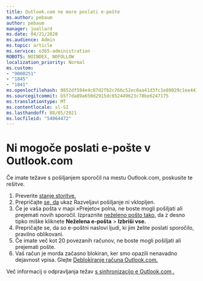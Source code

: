 ```yaml
---
title: Outlook.com ne more poslati e-pošte
ms.author: pebaum
author: pebaum
manager: joallard
ms.date: 04/21/2020
ms.audience: Admin
ms.topic: article
ms.service: o365-administration
ROBOTS: NOINDEX, NOFOLLOW
localization_priority: Normal
ms.custom:
- "9000251"
- "1845"
- "1841"
ms.openlocfilehash: 0852df594e4c87d2fb2c766c52ec0aa41d3fc1e89029c1ee4417cfffebbe7352
ms.sourcegitcommit: b5f7da89a650d2915dc652449623c78be6247175
ms.translationtype: MT
ms.contentlocale: sl-SI
ms.lasthandoff: 08/05/2021
ms.locfileid: "54064472"
---
```

# <a name="unable-to-send-email-in-outlookcom"></a>Ni mogoče poslati e-pošte v Outlook.com

Če imate težave s pošiljanjem sporočil na mestu Outlook.com, poskusite te rešitve.

1. Preverite [stanje storitve.](https://go.microsoft.com/fwlink/p/?linkid=837482) 
2. Prepričajte [se, da](https://outlook.live.com/mail/options/mail/messageContent/undoSend) ukaz Razveljavi pošiljanje ni vklopljen.
3. Če je vaša pošta v mapi »Prejeto« polna, ne boste mogli pošiljati ali prejemati novih sporočil. Izpraznite [neželeno pošto tako,](https://outlook.live.com/mail/junkemail) da z desno tipko miške kliknete **Neželena e-pošta**  >  **Izbriši vse.**
4. Prepričajte se, da so e-poštni naslovi ljudi, ki jim želite poslati sporočilo, pravilno oblikovani.
5. Če imate več kot 20 povezanih računov, ne boste mogli pošiljati ali prejemati pošte.
6. Vaš račun je morda začasno blokiran, ker smo opazili nenavadno dejavnost vpisa. Glejte [Deblokiranje računa Outlook.com.](https://support.office.com/article/f4ad2701-d166-4d8b-8a6a-9af2a1f8a4c4)

Več informacij o odpravljanja težav [s sinhronizacijo e Outlook.com .](https://support.office.com/article/d39e3341-8d79-4bf1-b3c7-ded602233642)